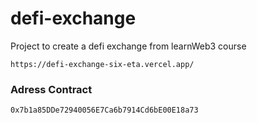 # defi-exchange

Project to create a defi exchange from learnWeb3 course
```
https://defi-exchange-six-eta.vercel.app/
```
### Adress Contract
```
0x7b1a85DDe72940056E7Ca6b7914Cd6bE00E18a73
```

